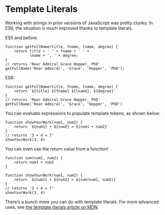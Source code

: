 # Template Literals

Working with strings in prior versions of JavaScript was pretty clunky. In ES6, the situation is much improved thanks to template literals.

ES5 and before:

    function getFullName(title, fname, lname, degree) {
        return title + ' ' + fname + ' ' + 
               lname + ', ' + degree;
    }
    // returns 'Rear Admiral Grace Hopper, PhD'
    getFullName('Rear Admiral', 'Grace', 'Hopper', 'PhD');

ES6:

    function getFullName(title, fname, lname, degree) {
        return `${title} ${fname} ${lname}, ${degree}`
    }
    // returns 'Rear Admiral Grace Hopper, PhD'
    getFullName('Rear Admiral', 'Grace', 'Hopper', 'PhD')

You can evaluate expressions to populate template tokens, as shown below:

    function showYourWork(num1, num2) {
        return `${num1} + ${num2} = ${num1 + num2}`
    }
    // returns '3 + 4 = 7'
    showYourWork(3, 4)

You can even use the return value from a function!

    function sum(num1, num2) {
        return num1 + num2
    }

    function showYourWork(num1, num2) {
        return `${num1} + ${num2} = ${sum(num1, num2)}`
    }
    // returns '3 + 4 = 7'
    showYourWork(3, 4)

There’s a bunch more you can do with template literals. For more advanced uses, see [the template literals article on MDN](https://developer.mozilla.org/en-US/docs/Web/JavaScript/Reference/Template_literals).
